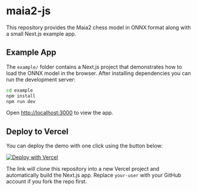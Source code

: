 # maia2-js

This repository provides the Maia2 chess model in ONNX format along with a small Next.js example app.

## Example App

The `example/` folder contains a Next.js project that demonstrates how to load the ONNX model in the browser. After installing dependencies you can run the development server:

```bash
cd example
npm install
npm run dev
```

Open <http://localhost:3000> to view the app.

## Deploy to Vercel

You can deploy the demo with one click using the button below:

[![Deploy with Vercel](https://vercel.com/button)](https://vercel.com/new/clone?repository-url=https://github.com/your-user/maia2-js)

The link will clone this repository into a new Vercel project and automatically build the Next.js app. Replace `your-user` with your GitHub account if you fork the repo first.
